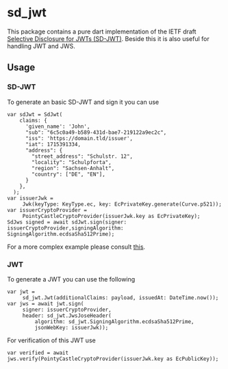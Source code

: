 # sd_jwt
This package contains a pure dart implementation of the IETF draft 
[Selective Disclosure for JWTs (SD-JWT)](https://datatracker.ietf.org/doc/draft-ietf-oauth-selective-disclosure-jwt/).
Beside this it is also useful for handling JWT and JWS.

## Usage
### SD-JWT
To generate an basic SD-JWT and sign it you can use
```
var sdJwt = SdJwt(
    claims: {
      'given_name': 'John',
      "sub": "6c5c0a49-b589-431d-bae7-219122a9ec2c",
      "iss": 'https://domain.tld/issuer',
      "iat": 1715391334,
      "address": {
        "street_address": "Schulstr. 12",
        "locality": "Schulpforta",
        "region": "Sachsen-Anhalt",
        "country": ["DE", "EN"],
      }
    },
  );
var issuerJwk =
     Jwk(keyType: KeyType.ec, key: EcPrivateKey.generate(Curve.p521));
var issuerCryptoProvider =
     PointyCastleCryptoProvider(issuerJwk.key as EcPrivateKey);
SdJws signed = await sdJwt.sign(signer: issuerCryptoProvider,signingAlgorithm: SigningAlgorithm.ecdsaSha512Prime);
```

For a more complex example please consult [this](./example/sd_jwt_example.dart).

### JWT
To generate a JWT you can use the following

```
var jwt =
     sd_jwt.Jwt(additionalClaims: payload, issuedAt: DateTime.now());
var jws = await jwt.sign(
     signer: issuerCryptoProvider,
     header: sd_jwt.JwsJoseHeader(
         algorithm: sd_jwt.SigningAlgorithm.ecdsaSha512Prime,
         jsonWebKey: issuerJwk));
```
For verification of this JWT use
```
var verified = await jws.verify(PointyCastleCryptoProvider(issuerJwk.key as EcPublicKey));
```